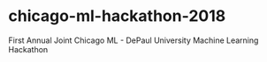 # chicago-ml-hackathon-2018
First Annual Joint Chicago ML - DePaul University Machine Learning Hackathon
